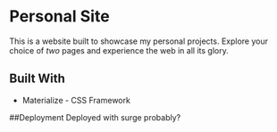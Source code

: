 # Personal Site
This is a website built to showcase my personal projects. Explore your choice of *two* pages and experience the web in all its glory.

## Built With
* Materialize - CSS Framework

##Deployment
Deployed with surge probably?